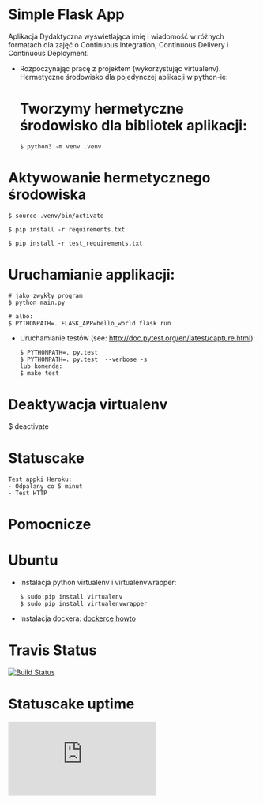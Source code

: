 # Simple Flask App

Aplikacja Dydaktyczna wyświetlająca imię i wiadomość w różnych formatach dla zajęć
o Continuous Integration, Continuous Delivery i Continuous Deployment.

- Rozpoczynając pracę z projektem (wykorzystując virtualenv). Hermetyczne środowisko dla pojedynczej aplikacji w python-ie:

  # Tworzymy hermetyczne środowisko dla bibliotek aplikacji:
  ```
  $ python3 -m venv .venv

# Aktywowanie hermetycznego środowiska
```
$ source .venv/bin/activate

$ pip install -r requirements.txt

$ pip install -r test_requirements.txt

```
# Uruchamianie applikacji:

  ```
  # jako zwykły program
  $ python main.py

  # albo:
  $ PYTHONPATH=. FLASK_APP=hello_world flask run
  ```

- Uruchamianie testów (see: http://doc.pytest.org/en/latest/capture.html):

  ```
  $ PYTHONPATH=. py.test
  $ PYTHONPATH=. py.test  --verbose -s
  lub komendą:
  $ make test

  ```


# Deaktywacja virtualenv
  $ deactivate
  

# Statuscake
```
Test appki Heroku:
- Odpalany co 5 minut
- Test HTTP
```


# Pomocnicze

# Ubuntu

- Instalacja python virtualenv i virtualenvwrapper:

  ```
  $ sudo pip install virtualenv
  $ sudo pip install virtualenvwrapper
  ```

- Instalacja dockera: [dockerce howto](https://docs.docker.com/install/linux/docker-ce/ubuntu/)


# Travis Status

[![Build Status](https://travis-ci.org/HBCDresden/se_hello_printer_app.svg?branch=master)](https://travis-ci.org/HBCDresden/se_hello_printer_app)

# Statuscake uptime
![Website Status Monitoring](https://app.statuscake.com/button/index.php?Track=hTsFYZ0rzF&Days=1&Design=2)